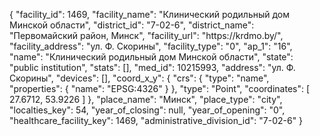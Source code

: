 {
    "facility_id": 1469,
    "facility_name": "Клинический родильный дом Минской области",
    "district_id": "7-02-6",
    "district_name": "Первомайский район, Минск",
    "facility_url": "https:\/\/krdmo.by\/",
    "facility_address": "ул. Ф. Скорины",
    "facility_type": "0",
    "ap_1": "16",
    "name": "Клинический родильный дом Минской области",
    "state": "public institution",
    "stats": [],
    "med_id": 10215993,
    "address": "ул. Ф. Скорины",
    "devices": [],
    "coord_x_y": {
        "crs": {
            "type": "name",
            "properties": {
                "name": "EPSG:4326"
            }
        },
        "type": "Point",
        "coordinates": [
            27.6712,
            53.9226
        ]
    },
    "place_name": "Минск",
    "place_type": "city",
    "localties_key": 54,
    "year_of_closing": null,
    "year_of_opening": "0",
    "healthcare_facility_key": 1469,
    "administrative_division_id": "7-02-6"
}